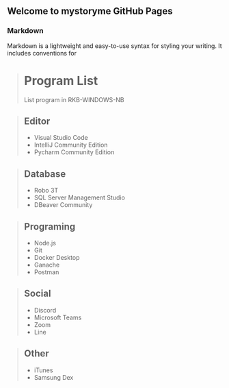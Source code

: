 ## Welcome to mystoryme GitHub Pages

### Markdown
Markdown is a lightweight and easy-to-use syntax for styling your writing. It includes conventions for

> # Program List
> List program in RKB-WINDOWS-NB

> ## Editor
> * Visual Studio Code 
> * IntelliJ Community Edition
> * Pycharm Community Edition

> ## Database
> * Robo 3T
> * SQL Server Management Studio
> * DBeaver Community

> ## Programing
> * Node.js
> * Git
> * Docker Desktop
> * Ganache
> * Postman

> ## Social 
> * Discord
> * Microsoft Teams
> * Zoom
> * Line

> ## Other
> * iTunes
> * Samsung Dex


